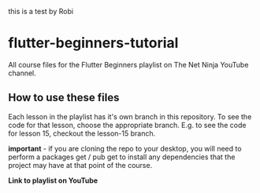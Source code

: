 this is a test by Robi

# flutter-beginners-tutorial

All course files for the Flutter Beginners playlist on The Net Ninja YouTube channel.

## How to use these files

Each lesson in the playlist has it's own branch in this repository. To see the code for that lesson, choose the appropriate branch. E.g. to see the code for lesson 15, checkout the lesson-15 branch.

**important** - if you are cloning the repo to your desktop, you will need to perform a packages get / pub get to install any dependencies that the project may have at that point of the course.

**Link to playlist on YouTube**
